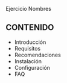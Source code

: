 Ejercicio Nombres

## CONTENIDO 
* Introducción 
* Requisitos
* Recomendaciones
* Instalación
* Configuración
* FAQ

